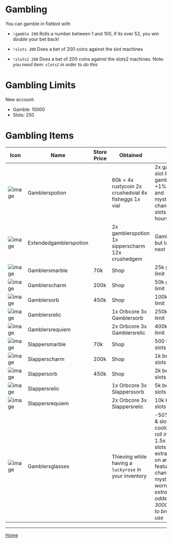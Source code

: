 # Gambling #

You can gamble in fishbot with

- `!gamble 200` Rolls a number between 1 and 100, if its over 52, you win double your bet back!

- `!slots 200` Does a bet of 200 coins against the slot machines

- `!slots2 200` Does a bet of 200 coins against the slots2 machines. Note: *you need item: `slots2` in order to do this*


# Gambling Limits #

New account:

- Gamble: 10000
- Slots: 250
  

# Gambling Items #

| Icon | Name | Store Price | Obtained | Effect |
| ------ | ------ | ----- | ------- | ---- |
| ![image](https://fishbot.app/items/gamblerspotion.png) | Gamblerspotion | | 60k + 4x rustycoin 2x crushedvial 6x fisheggs 1x vial |  2x gamble and slot limit, +1 to gamble rolls, +1% feature and mysteryprize chance in slots2 for 2 hours|
| ![image](https://fishbot.app/items/extendedgamblerspotion.png) | Extendedgamblerspotion | | 2x gamblerspotion 1x sipperscharm 12x crushedgem |  Gamblerspotion but lasts until next reset |
| ![image](https://fishbot.app/items/gamblersmarble.png) | Gamblersmarble | 70k | Shop | 25k gamble limit |
| ![image](https://fishbot.app/items/gamblerscharm.png) | Gamblerscharm | 200k | Shop | 50k gamble limit  |
| ![image](https://fishbot.app/items/gamblersorb.png) | Gamblersorb | 450k | Shop |  100k gamble limit  |
| ![image](https://fishbot.app/items/gamblersrelic.png) | Gamblersrelic |  |1x Orbcore 3x Gamblersorb|  250k gamble limit  |
| ![image](https://fishbot.app/items/gamblersrequiem.png) | Gamblersrequiem | |2x Orbcore 3x Gamblersrelic |  400k gamble limit  |
| ![image](https://fishbot.app/items/slappersmarble.png) | Slappersmarble | 70k | Shop | 500 bet limit on slots & slots2 |
| ![image](https://fishbot.app/items/slapperscharm.png) | Slapperscharm| 200k | Shop | 1k bet limit on slots & slots2  |
| ![image](https://fishbot.app/items/slappersorb.png) | Slappersorb | 450k |  Shop  | 2k bet limit on slots & slots2   |
| ![image](https://fishbot.app/items/slappersrelic.png) | Slappersrelic |   | 1x Orbcore 3x Slapperssorb |  5k bet limit on slots & slots2   |
| ![image](https://fishbot.app/items/slappersrequiem.png) | Slappersrequiem | |2x Orbcore 3x Slappersrelic |  10k bet limit on slots & slots2    |
| ![image](https://fishbot.app/items/gamblersglasses.png) | Gamblersglasses | | Thieving while having a `luckyrose` in your inventory | -50% gamble & slots cooldown,  +1 roll in duels, 1.5x gamble & slots limit, +3 extra free spins on any slots2 feature, +1% chance of mysteryprize. If worn: *+1% extra feech odds but  1 in 3000 chance to break per use* |








-----------------------------

[Home](https://fishbotapp.github.io/fishbotwiki/)

